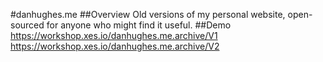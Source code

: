 #danhughes.me
##Overview
Old versions of my personal website, open-sourced for anyone who might find it useful.
##Demo
https://workshop.xes.io/danhughes.me.archive/V1
https://workshop.xes.io/danhughes.me.archive/V2
